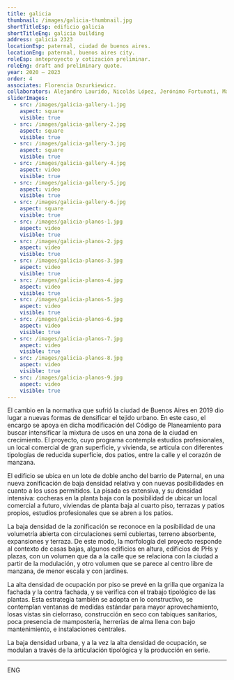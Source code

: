 ```yaml
---
title: galicia
thumbnail: /images/galicia-thumbnail.jpg
shortTitleEsp: edificio galicia
shortTitleEng: galicia building
address: galicia 2323
locationEsp: paternal, ciudad de buenos aires.
locationEng: paternal, buenos aires city.
roleEsp: anteproyecto y cotización preliminar.
roleEng: draft and preliminary quote.
year: 2020 – 2023
order: 4
associates: Florencia Oszurkiewicz.
collaborators: Alejandro Laurido, Nicolás López, Jerónimo Fortunati, María Sol Bochoeyer.
sliderImages:
  - src: /images/galicia-gallery-1.jpg
    aspect: square
    visible: true
  - src: /images/galicia-gallery-2.jpg
    aspect: square
    visible: true
  - src: /images/galicia-gallery-3.jpg
    aspect: square
    visible: true
  - src: /images/galicia-gallery-4.jpg
    aspect: video
    visible: true
  - src: /images/galicia-gallery-5.jpg
    aspect: video
    visible: true
  - src: /images/galicia-gallery-6.jpg
    aspect: square
    visible: true
  - src: /images/galicia-planos-1.jpg
    aspect: video
    visible: true
  - src: /images/galicia-planos-2.jpg
    aspect: video
    visible: true
  - src: /images/galicia-planos-3.jpg
    aspect: video
    visible: true
  - src: /images/galicia-planos-4.jpg
    aspect: video
    visible: true
  - src: /images/galicia-planos-5.jpg
    aspect: video
    visible: true
  - src: /images/galicia-planos-6.jpg
    aspect: video
    visible: true
  - src: /images/galicia-planos-7.jpg
    aspect: video
    visible: true
  - src: /images/galicia-planos-8.jpg
    aspect: video
    visible: true
  - src: /images/galicia-planos-9.jpg
    aspect: video
    visible: true
---
```


El cambio en la normativa que sufrió la ciudad de Buenos Aires en 2019 dio lugar a nuevas formas de densificar el tejido urbano. En este caso, el encargo se apoya en dicha modificación del Código de Planeamiento para buscar intensificar la mixtura de usos en una zona de la ciudad en crecimiento. El proyecto, cuyo programa contempla estudios profesionales, un local comercial de gran superficie, y vivienda, se articula con diferentes tipologías de reducida superficie, dos patios, entre la calle y el corazón de manzana.

El edificio se ubica en un lote de doble ancho del barrio de Paternal, en una nueva zonificación de baja densidad relativa y con nuevas posibilidades en cuanto a los usos permitidos. La pisada es extensiva, y su densidad intensiva: cocheras en la planta baja con la posibilidad de ubicar un local comercial a futuro, viviendas de planta baja al cuarto piso, terrazas y patios propios, estudios profesionales que se abren a los patios. 

La baja densidad de la zonificación se reconoce en la posibilidad de una volumetría abierta con circulaciones semi cubiertas, terreno absorbente, expansiones y terraza. De este modo, la morfología del proyecto responde al contexto de casas bajas, algunos edificios en altura, edificios de PHs y plazas, con un volumen que da a la calle que se relaciona con la ciudad a partir de la modulación, y otro volumen que se parece al centro libre de manzana, de menor escala y con jardines.
 
La alta densidad de ocupación por piso se prevé en la grilla que organiza la fachada y la contra fachada, y se verifica con el trabajo tipológico de las plantas. Esta estrategia también se adopta en lo constructivo, se contemplan ventanas de medidas estándar para mayor aprovechamiento, losas vistas sin cielorraso, construcción en seco con tabiques sanitarios, poca presencia de mampostería, herrerías de alma llena con bajo mantenimiento, e instalaciones centrales.

La baja densidad urbana, y a la vez la alta densidad de ocupación, se modulan a través de la articulación tipológica y la producción en serie.

----

ENG